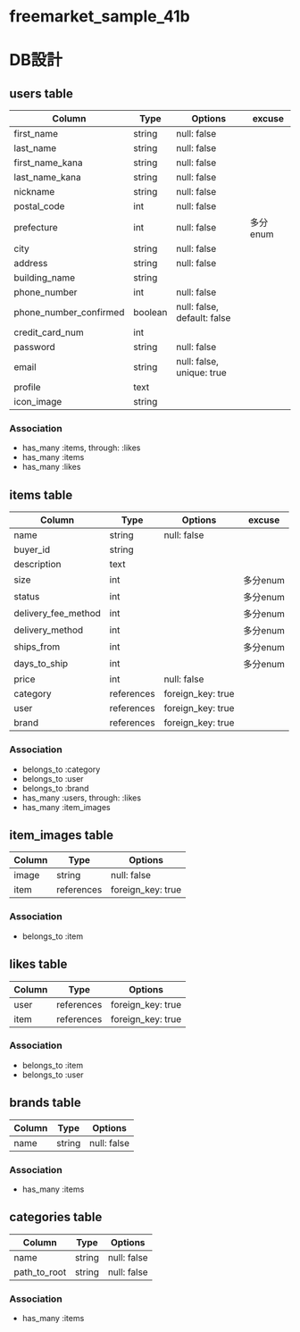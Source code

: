 # freemarket_sample_41b
# DB設計

## users table
|Column|Type|Options|excuse|
|------|----|-------|--------------------|
|first_name|string|null: false|
|last_name|string|null: false|
|first_name_kana|string|null: false|
|last_name_kana|string|null: false|
|nickname|string|null: false|
|postal_code|int|null: false|
|prefecture|int|null: false| 多分enum
|city|string|null: false|
|address|string|null: false|
|building_name|string||
|phone_number|int|null: false|
|phone_number_confirmed|boolean|null: false, default: false|
|credit_card_num|int||
|password|string|null: false|
|email|string|null: false, unique: true |
|profile|text||
|icon_image|string||


### Association
 - has_many :items, through: :likes
 - has_many :items
 - has_many :likes

## items table
|Column|Type|Options|excuse|
|------|----|-------|--------------------|
|name|string|null: false|
|buyer_id|string||
|description|text||
|size|int||多分enum
|status|int||多分enum
|delivery_fee_method|int||多分enum
|delivery_method|int||多分enum
|ships_from|int||多分enum
|days_to_ship|int||多分enum
|price|int|null: false|
|category|references|foreign_key: true|
|user|references|foreign_key: true|
|brand|references|foreign_key: true|

### Association
- belongs_to :category
- belongs_to :user
- belongs_to :brand
- has_many :users, through: :likes
- has_many :item_images

## item_images table
|Column|Type|Options|
|------|----|-------|
|image|string|null: false|
|item|references|foreign_key: true|

### Association
- belongs_to :item


## likes table
|Column|Type|Options|
|------|----|-------|
|user|references|foreign_key: true|
|item|references|foreign_key: true|

### Association
- belongs_to :item
- belongs_to :user

## brands table
|Column|Type|Options|
|------|----|-------|
|name|string|null: false|

### Association
 - has_many :items

## categories table
|Column|Type|Options|
|------|----|-------|
|name|string|null: false|
|path_to_root|string|null: false|

### Association
 - has_many :items
